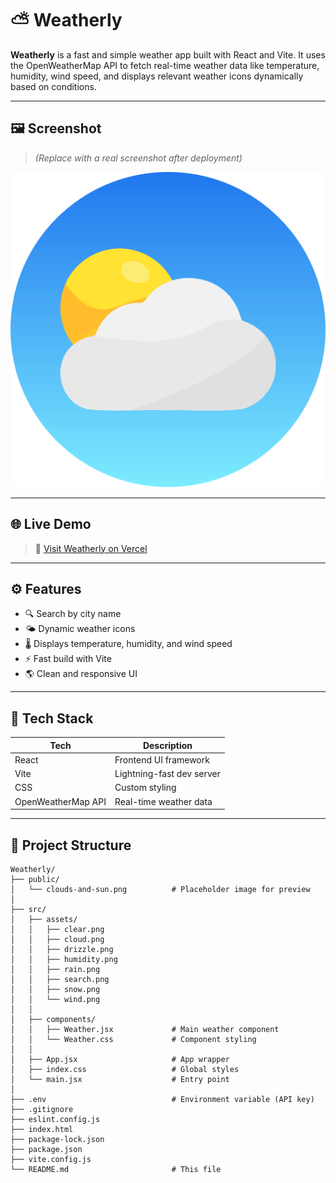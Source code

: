# ⛅ Weatherly

**Weatherly** is a fast and simple weather app built with React and Vite. It uses the OpenWeatherMap API to fetch real-time weather data like temperature, humidity, wind speed, and displays relevant weather icons dynamically based on conditions.

---

## 🖼 Screenshot

> *(Replace with a real screenshot after deployment)*

![Weatherly Preview](./public/clouds-and-sun.png)

---

## 🌐 Live Demo

> 🚀 [Visit Weatherly on Vercel](https://weatherly-red.vercel.app)

---

## ⚙️ Features

- 🔍 Search by city name
- 🌤 Dynamic weather icons
- 🌡 Displays temperature, humidity, and wind speed
- ⚡ Fast build with Vite
- 🌎 Clean and responsive UI

---

## 🧩 Tech Stack

| Tech       | Description                    |
|------------|--------------------------------|
| React      | Frontend UI framework          |
| Vite       | Lightning-fast dev server      |
| CSS        | Custom styling                 |
| OpenWeatherMap API | Real-time weather data |

---

## 📁 Project Structure

```text
Weatherly/
├── public/
│   └── clouds-and-sun.png          # Placeholder image for preview
│
├── src/
│   ├── assets/
│   │   ├── clear.png
│   │   ├── cloud.png
│   │   ├── drizzle.png
│   │   ├── humidity.png
│   │   ├── rain.png
│   │   ├── search.png
│   │   ├── snow.png
│   │   └── wind.png
│   │
│   ├── components/
│   │   ├── Weather.jsx             # Main weather component
│   │   └── Weather.css             # Component styling
│   │
│   ├── App.jsx                     # App wrapper
│   ├── index.css                   # Global styles
│   └── main.jsx                    # Entry point
│
├── .env                            # Environment variable (API key)
├── .gitignore
├── eslint.config.js
├── index.html
├── package-lock.json
├── package.json
├── vite.config.js
└── README.md                       # This file


